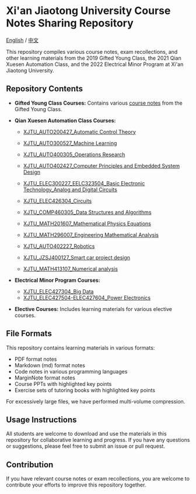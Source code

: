 # Xi'an Jiaotong University Course Notes Sharing Repository

[English](README.md) / [中文](README_cn.md)

This repository compiles various course notes, exam recollections, and other learning materials from the 2019 Gifted Young Class, the 2021 Qian Xuesen Automation Class, and the 2022 Electrical Minor Program at Xi'an Jiaotong University.








## Repository Contents

* **Gifted Young Class Courses:** Contains various [course notes](https://github.com/Sihan0229/XJTUnotes_Gifted_Yonth-Automation_TsienHsueshen/tree/main/XJTU_%E5%B0%91%E5%B9%B4%E7%8F%AD%E8%AF%BE%E7%A8%8B) from the Gifted Young Class.
* **Qian Xuesen Automation Class Courses:**
    * [XJTU\_AUTO200427\_Automatic Control Theory](https://github.com/Sihan0229/XJTUnotes_Gifted_Yonth-Automation_TsienHsueshen/tree/main/XJTU_AUTO200427_%E8%87%AA%E5%8A%A8%E6%8E%A7%E5%88%B6%E7%90%86%E8%AE%BA)  
    * [XJTU\_AUTO300527\_Machine Learning](https://github.com/Sihan0229/XJTU-AUTO300527-homework)      
    * [XJTU\_AUTO400305\_Operations Research](https://github.com/Sihan0229/XJTUnotes_Gifted_Yonth-Automation_TsienHsueshen/tree/main/XJTU_AUTO400305_%E8%BF%90%E7%AD%B9%E5%AD%A6)       
    * [XJTU\_AUTO402427\_Computer Principles and Embedded System Design](https://github.com/Sihan0229/XJTUnotes_Gifted_Yonth-Automation_TsienHsueshen/tree/main/XJTU_AUTO402427_%E8%AE%A1%E7%AE%97%E6%9C%BA%E5%8E%9F%E7%90%86%E4%B8%8E%E5%B5%8C%E5%85%A5%E5%BC%8F%E7%B3%BB%E7%BB%9F%E8%AE%BE%E8%AE%A1)
    * [XJTU\_ELEC300227\_EELC323504\_Basic Electronic Technology\_Analog and Digital Circuits](https://github.com/Sihan0229/XJTUnotes_Gifted_Yonth-Automation_TsienHsueshen/tree/main/XJTU_ELEC300227_EELC323504_%E7%94%B5%E5%AD%90%E6%8A%80%E6%9C%AF%E5%9F%BA%E7%A1%80_%E6%A8%A1%E7%94%B5%E6%95%B0%E7%94%B5)

    * [XJTU\_ELEC426304\_Circuits]() 
    * [XJTU\_COMP460305\_Data Structures and Algorithms](https://github.com/Sihan0229/XJTUnotes_Gifted_Yonth-Automation_TsienHsueshen/tree/main/XJTU_ELEC426304_%E7%94%B5%E8%B7%AF)            
    * [XJTU\_MATH201607\_Mathematical Physics Equations](https://github.com/Sihan0229/XJTUnotes_Gifted_Yonth-Automation_TsienHsueshen/tree/main/XJTU_MATH201607_%E6%95%B0%E5%AD%A6%E7%89%A9%E7%90%86%E6%96%B9%E7%A8%8B)    
    * [XJTU\_MATH296007\_Engineering Mathematical Analysis](https://github.com/Sihan0229/XJTUnotes_Gifted_Yonth-Automation_TsienHsueshen/tree/main/XJTU_MATH296007_%E5%B7%A5%E7%A7%91%E6%95%B0%E5%AD%A6%E5%88%86%E6%9E%90)   
    * [XJTU\_AUTO402227\_Robotics](https://github.com/Sihan0229/XJTU-AUTO402227-MATLAB)          
    * [XJTU\_JZSJ400127\_Smart car project design](https://github.com/Sihan0229/XJTU-JZSJ400127)
    * [XJTU\_MATH413107\_Numerical analysis](https://github.com/Sihan0229/XJTUnotes_Gifted_Yonth-Automation_TsienHsueshen/tree/main/XJTU_MATH413107_%E6%95%B0%E5%80%BC%E5%88%86%E6%9E%90%26%E8%AE%A1%E7%AE%97%E6%96%B9%E6%B3%95)  
* **Electrical Minor Program Courses:**      
    * [XJTU\_ELEC427304\_Big Data](https://github.com/Sihan0229/XJTUnotes_Gifted_Yonth-Automation_TsienHsueshen/tree/main/XJTU_ELEC427304_%E5%A4%A7%E6%95%B0%E6%8D%AE)     
    * [XJTU\_ELEC427504-ELEC427604\_Power Electronics](https://github.com/Sihan0229/XJTU-ELEC427504-ELEC427604-Seminar)
    
* **Elective Courses:** Includes learning materials for various elective courses.







## File Formats

This repository contains learning materials in various formats:

* PDF format notes
* Markdown (md) format notes
* Code notes in various programming languages
* MarginNote format notes
* Course PPTs with highlighted key points
* Exercise sets of tutoring books with highlighted key points

For excessively large files, we have performed multi-volume compression.

## Usage Instructions

All students are welcome to download and use the materials in this repository for collaborative learning and progress. If you have any questions or suggestions, please feel free to submit an issue or pull request.

## Contribution

If you have relevant course notes or exam recollections, you are welcome to contribute your efforts to improve this repository together.
